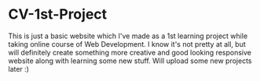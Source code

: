 # CV-1st-Project

This is just a basic website which I've made as a 1st learning project while taking online course of Web Development. I know it's not pretty at all, but will definitely create something more creative and good looking responsive website along with learning some new stuff. Will upload some new projects later :)
